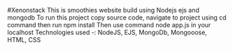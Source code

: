 #Xenonstack
This is smoothies website build using Nodejs ejs and mongodb To run this project copy source code, navigate to project using cd command then run npm install Then use command node app.js in your localhost
Technologies used -: NodeJS, EJS, MongoDb, Mongooose, HTML, CSS
